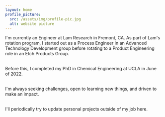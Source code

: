 ```yaml
---
layout: home
profile_picture:
  src: /assets/img/profile-pic.jpg
  alt: website picture
---
```


<p>
    
  I'm currently an Engineer at Lam Research in Fremont, CA. As part of Lam's rotation program, I started out as a Process Engineer in an Advanced Technology Development group before rotating to a Product Engineering role in an Etch Products Group. <br><br> 
  
  Before this, I completed my PhD in Chemical Engineering at UCLA in June of 2022. <br><br> 
   
  I'm always seeking challenges, open to learning new things, and driven to make an impact. <br><br> 
  
  I'll periodically try to update personal projects outside of my job here.
  
</p>

